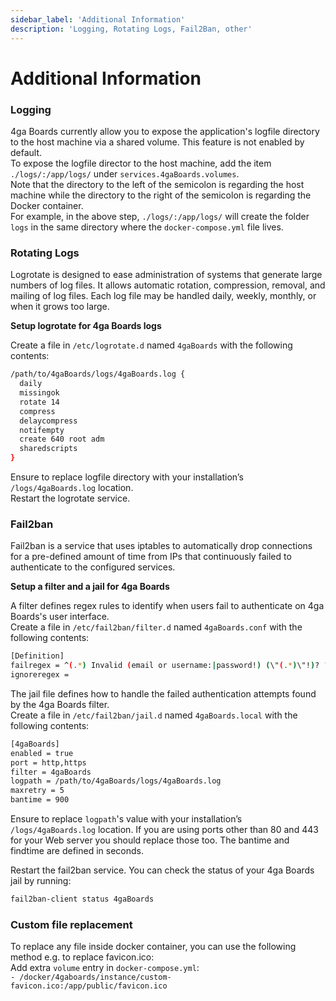 ```yaml
---
sidebar_label: 'Additional Information'
description: 'Logging, Rotating Logs, Fail2Ban, other'
---
```


# Additional Information

### Logging

4ga Boards currently allow you to expose the application's logfile directory to the host machine via a shared volume. This feature is not enabled by default.\
To expose the logfile director to the host machine, add the item `./logs/:/app/logs/` under `services.4gaBoards.volumes`.\
Note that the directory to the left of the semicolon is regarding the host machine while the directory to the right of the semicolon is regarding the Docker container.\
For example, in the above step, `./logs/:/app/logs/` will create the folder `logs` in the same directory where the `docker-compose.yml` file lives.

### Rotating Logs

Logrotate is designed to ease administration of systems that generate large numbers of log files. It allows automatic rotation, compression, removal, and mailing of log files. Each log file may be handled daily, weekly, monthly, or when it grows too large.

**Setup logrotate for 4ga Boards logs**

Create a file in `/etc/logrotate.d` named `4gaBoards` with the following contents:

```bash
/path/to/4gaBoards/logs/4gaBoards.log {
  daily
  missingok
  rotate 14
  compress
  delaycompress
  notifempty
  create 640 root adm
  sharedscripts
}
```

Ensure to replace logfile directory with your installation’s `/logs/4gaBoards.log` location.\
Restart the logrotate service.

### Fail2ban

Fail2ban is a service that uses iptables to automatically drop connections for a pre-defined amount of time from IPs that continuously failed to authenticate to the configured services.

**Setup a filter and a jail for 4ga Boards**

A filter defines regex rules to identify when users fail to authenticate on 4ga Boards's user interface.\
Create a file in `/etc/fail2ban/filter.d` named `4gaBoards.conf` with the following contents:

```bash
[Definition]
failregex = ^(.*) Invalid (email or username:|password!) (\"(.*)\"!)? ?\(IP: <ADDR>\)$
ignoreregex =
```

The jail file defines how to handle the failed authentication attempts found by the 4ga Boards filter.\
Create a file in `/etc/fail2ban/jail.d` named `4gaBoards.local` with the following contents:

```bash
[4gaBoards]
enabled = true
port = http,https
filter = 4gaBoards
logpath = /path/to/4gaBoards/logs/4gaBoards.log
maxretry = 5
bantime = 900
```

Ensure to replace `logpath`'s value with your installation’s `/logs/4gaBoards.log` location. If you are using ports other than 80 and 443 for your Web server you should replace those too. The bantime and findtime are defined in seconds.

Restart the fail2ban service. You can check the status of your 4ga Boards jail by running:

```bash
fail2ban-client status 4gaBoards
```

### Custom file replacement

To replace any file inside docker container, you can use the following method e.g. to replace favicon.ico:\
Add extra `volume` entry in `docker-compose.yml`:\
`- /docker/4gaboards/instance/custom-favicon.ico:/app/public/favicon.ico`
